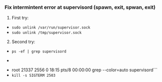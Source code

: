 ### Fix intermintent error at supervisord (spawn, exit, spwan, exit)
1. First try:
- `sudo unlink /var/run/supervisor.sock`
- `sudo unlink /tmp/supervisor.sock`

2. Second try:
- `ps -ef | grep supervisord`
- ```root   2503  1  0 Nov19 ?  00:03:23 /usr/bin/python /usr/bin/supervisord
- root   21337 2556  0 18:15 pts/8   00:00:00 grep --color=auto supervisord```
- `kill -s SIGTERM 2503`
